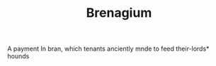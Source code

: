 ---
title: Brenagium
letter: B
permalink: "/definitions/bld-brenagium.html"
body: A payment In bran, which tenants anciently mnde to feed their-lords* hounds
published_at: '2018-07-07'
source: Black's Law Dictionary 2nd Ed (1910)
layout: post
---